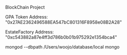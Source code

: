 BlockChain Project

GPA Token Address: "0x27AE2362496588EA547bC801316F8958e08B2A28"

EstateFactory Address: "0xc543882a87e4ff3d786b0b01b975292e1354bca4"


mongod --dbpath /Users/woojo/database/local
mongo